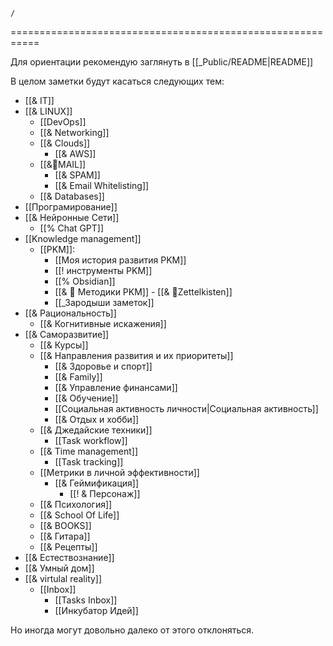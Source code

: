 ``` ActivityHistory
/
```
===========================================================

Для ориентации рекомендую заглянуть в [[_Public/README|README]]

В целом заметки будут касаться следующих тем:
- [[& IT]]
- [[& LINUX]]
	- [[DevOps]]
	- [[& Networking]]
	- [[& Clouds]]
		- [[& AWS]]
	- [[&🌲️MAIL]]
		- [[& SPAM]]
		- [[& Email Whitelisting]]
	- [[& Databases]]
- [[Програмирование]]
- [[& Нейронные Сети]]
	- [[% Chat GPT]]
- [[Knowledge management]] 
	- [[PKM]]:
		- [[Моя история  развития PKM]]
		- [[! инструменты PKM]]
		- [[% Obsidian]]
		- [[& 🌱️ Методики PKM]]
			- [[& 🌲️Zettelkisten]]
	  - [[_Зародыши заметок]]
- [[& Рациональность]]
	- [[& Когнитивные искажения]]
- [[& Саморазвитие]]
	- [[& Курсы]]
	- [[& Направления развития и их приоритеты]]
		- [[&  Здоровье и спорт]]
		- [[& Family]]
		- [[& Управление финансами]]
		- [[& Обучение]]
		- [[Социальная активность личности|Социальная активность]]
		- [[& Отдых и хобби]]
	- [[& Джедайские техники]]
		- [[Task workflow]]
	 - [[& Time management]]
		 - [[Task tracking]]
	- [[Метрики в личной эффективности]]
		- [[& Геймификация]]
			- [[! & Персонаж]]
	- [[& Психология]]
	- [[& School Of Life]]
	- [[& BOOKS]]
	- [[& Гитара]]
	- [[& Рецепты]]
- [[& Естествознание]]
- [[& Умный дом]]
- [[& virtulal reality]]
  - [[Inbox]]
	  - [[Tasks Inbox]]
	  - [[Инкубатор Идей]]

Но иногда могут довольно далеко от этого отклоняться.
